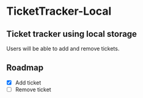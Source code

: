 # TicketTracker-Local

<!-- ABOUT THE PROJECT -->

## Ticket tracker using local storage

<!-- [![Product Name Screen Shot][product-screenshot]](https://example.com) -->

Users will be able to add and remove tickets.

<!-- ROADMAP -->

## Roadmap

- [x] Add ticket
- [ ] Remove ticket
